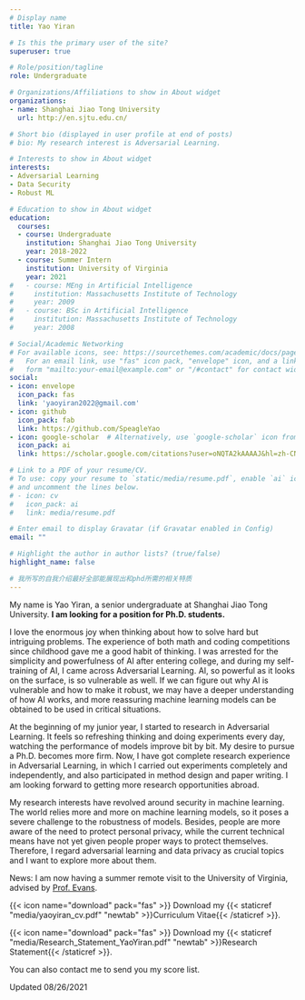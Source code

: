 ```yaml
---
# Display name
title: Yao Yiran

# Is this the primary user of the site?
superuser: true

# Role/position/tagline
role: Undergraduate

# Organizations/Affiliations to show in About widget
organizations:
- name: Shanghai Jiao Tong University
  url: http://en.sjtu.edu.cn/

# Short bio (displayed in user profile at end of posts)
# bio: My research interest is Adversarial Learning.

# Interests to show in About widget
interests:
- Adversarial Learning
- Data Security
- Robust ML

# Education to show in About widget
education:
  courses:
  - course: Undergraduate
    institution: Shanghai Jiao Tong University
    year: 2018-2022
  - course: Summer Intern
    institution: University of Virginia
    year: 2021
#   - course: MEng in Artificial Intelligence
#     institution: Massachusetts Institute of Technology
#     year: 2009
#   - course: BSc in Artificial Intelligence
#     institution: Massachusetts Institute of Technology
#     year: 2008

# Social/Academic Networking
# For available icons, see: https://sourcethemes.com/academic/docs/page-builder/#icons
#   For an email link, use "fas" icon pack, "envelope" icon, and a link in the
#   form "mailto:your-email@example.com" or "/#contact" for contact widget.
social:
- icon: envelope
  icon_pack: fas
  link: 'yaoyiran2022@gmail.com'
- icon: github
  icon_pack: fab
  link: https://github.com/SpeagleYao
- icon: google-scholar  # Alternatively, use `google-scholar` icon from `ai` icon pack
  icon_pack: ai
  link: https://scholar.google.com/citations?user=oNQTA2kAAAAJ&hl=zh-CN

# Link to a PDF of your resume/CV.
# To use: copy your resume to `static/media/resume.pdf`, enable `ai` icons in `params.toml`, 
# and uncomment the lines below.
# - icon: cv
#   icon_pack: ai
#   link: media/resume.pdf

# Enter email to display Gravatar (if Gravatar enabled in Config)
email: ""

# Highlight the author in author lists? (true/false)
highlight_name: false

# 我所写的自我介绍最好全部能展现出和phd所需的相关特质
---
```


My name is Yao Yiran, a senior undergraduate at Shanghai Jiao Tong University. **I am looking for a position for Ph.D. students.**

I love the enormous joy when thinking about how to solve hard but intriguing problems. The experience of both math and coding competitions since childhood gave me a good habit of thinking. I was arrested for the simplicity and powerfulness of AI after entering college, and during my self-training of AI, I came across Adversarial Learning. AI, so powerful as it looks on the surface, is so vulnerable as well. If we can figure out why AI is vulnerable and how to make it robust, we may have a deeper understanding of how AI works, and more reassuring machine learning models can be obtained to be used in critical situations.

At the beginning of my junior year, I started to research in Adversarial Learning. It feels so refreshing thinking and doing experiments every day, watching the performance of models improve bit by bit. My desire to pursue a Ph.D. becomes more firm. Now, I have got complete research experience in Adversarial Learning, in which I carried out experiments completely and independently, and also participated in method design and paper writing. I am looking forward to getting more research opportunities abroad.

My research interests have revolved around security in machine learning. The world relies more and more on machine learning models, so it poses a severe challenge to the robustness of models. Besides, people are more aware of the need to protect personal privacy, while the current technical means have not yet given people proper ways to protect themselves. Therefore, I regard adversarial learning and data privacy as crucial topics and I want to explore more about them.

News: I am now having a summer remote visit to the University of Virginia, advised by [Prof. Evans](https://www.cs.virginia.edu/~evans/).

{{< icon name="download" pack="fas" >}} Download my {{< staticref "media/yaoyiran_cv.pdf" "newtab" >}}Curriculum Vitae{{< /staticref >}}.

{{< icon name="download" pack="fas" >}} Download my {{< staticref "media/Research_Statement_YaoYiran.pdf" "newtab" >}}Research Statement{{< /staticref >}}.

You can also contact me to send you my score list.

Updated 08/26/2021

<!-- I love thinking about how to solve hard but intriguing problems. I have learned Mathematical Olympiad and Coding and have participated in lots of competitions before college. Thinking about these tricky problems and coming up with exquisite solutions always gives me enormous joy. It is during this period, with the gradual deepening understanding of my characteristics, I regard myself suitable for doing scientific research in the future. -->
<!-- Since my childhood, I have learned Mathematical Olympiad and participated in lots of math competitions. When I was in high school, I came across coding in class, which has the same fun as Math. Feeling obsessed, I learned C++, data structures, and algorithms by myself, and participated in Olympiad in Informatics. Thinking about these tricky problems and coming up with exquisite solutions always gives me enormous joy. It is during this period, with the gradual deepening understanding of my characteristics, I regard myself suitable for doing scientific research in the future. -->